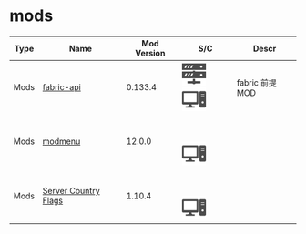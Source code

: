 # mods

| Type | Name | Mod Version | S/C | Descr |
| --- | --- | --- | --- | --- |
| Mods | [fabric-api](https://www.curseforge.com/minecraft/mc-mods/fabric-api) | 0.133.4 | <img src="./docs/assets/sv.svg" style="height: 3em;" /> <img src="./docs/assets/pc.svg" style="height: 3em;" /> | fabric 前提MOD |
| Mods | [modmenu](https://modrinth.com/mod/modmenu) | 12.0.0 | <img src="./docs/assets/sv.svg" style="height: 3em; visibility: hidden;" /> <img src="./docs/assets/pc.svg" style="height: 3em;" /> | |
| Mods | [Server Country Flags](https://www.curseforge.com/minecraft/mc-mods/server-country-flags) | 1.10.4 | <img src="./docs/assets/sv.svg" style="height: 3em; visibility: hidden;" /> <img src="./docs/assets/pc.svg" style="height: 3em;" /> |  |
